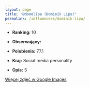```yaml
---
layout: page
title: "@domelipa (Dominik Lipa)"
permalink: /influencers/dominik-lipa/
---
```


- **Ranking:** 10
- **Obserwujący:** 
- **Polubienia:** 77.1
- **Kraj:** Social media personality

- **Opis:** 5

[Więcej zdjęć w Google Images](https://www.google.com/search?tbm=isch&q=@domelipa+TikTok)

